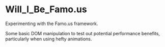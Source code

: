 Will_I_Be_Famo.us
=================

Experimenting with the Famo.us framework.

Some basic DOM manipulation to test out potential performance benefits, particularly when using hefty animations.
